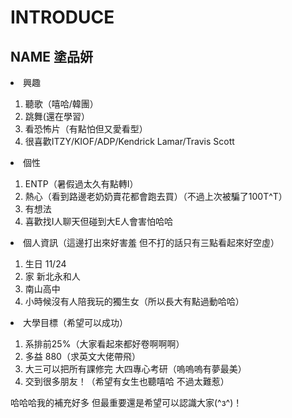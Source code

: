 INTRODUCE
=========
NAME 塗品妍
----------
</ol>
<li>興趣</li>
  <ol>
  <li>聽歌（嘻哈/韓團）</li>
  <li>跳舞(還在學習）</<li>
  <li>看恐怖片（有點怕但又愛看型）</li>
  <li>很喜歡ITZY/KIOF/ADP/Kendrick Lamar/Travis Scott</li>
  </ol>
<li>個性</li>
  <ol>
  <li>ENTP（暑假過太久有點轉I）</li>
  <li>熱心（看到路邊老奶奶賣花都會跑去買）（不過上次被騙了100T^T）</li>
  <li>有想法</li>
  <li>喜歡找I人聊天但碰到大E人會害怕哈哈</li>
  </ol>
<li>個人資訊（這邊打出來好害羞 但不打的話只有三點看起來好空虛）</li>
  <ol>
  <li>生日 11/24</li>
  <li>家 新北永和人</li>
  <li>南山高中</li>
  <li>小時候沒有人陪我玩的獨生女（所以長大有點過動哈哈）</li>
  </ol>
<li>大學目標（希望可以成功）</li>
  <ol>
  <li>系排前25%（大家看起來都好卷啊啊啊）</li>
  <li>多益 880（求英文大佬帶飛）</li>
  <li>大三可以把所有課修完 大四專心考研（嗚嗚嗚有夢最美）</li>
  <li>交到很多朋友！（希望有女生也聽嘻哈 不過太難惹）</li>
  </ol>
  
哈哈哈我的補充好多 但最重要還是希望可以認識大家(^з^)！
